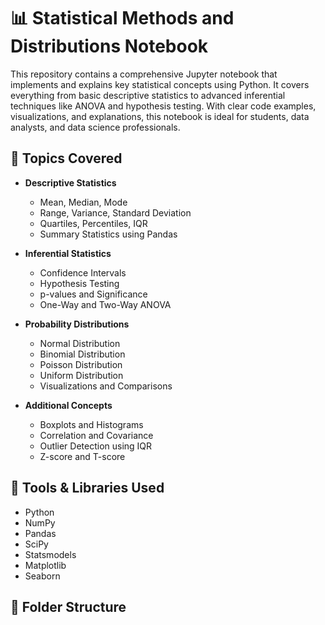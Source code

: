 # 📊 Statistical Methods and Distributions Notebook

This repository contains a comprehensive Jupyter notebook that implements and explains key statistical concepts using Python. It covers everything from basic descriptive statistics to advanced inferential techniques like ANOVA and hypothesis testing. With clear code examples, visualizations, and explanations, this notebook is ideal for students, data analysts, and data science professionals.

## 📌 Topics Covered

- **Descriptive Statistics**
  - Mean, Median, Mode
  - Range, Variance, Standard Deviation
  - Quartiles, Percentiles, IQR
  - Summary Statistics using Pandas

- **Inferential Statistics**
  - Confidence Intervals
  - Hypothesis Testing
  - p-values and Significance
  - One-Way and Two-Way ANOVA

- **Probability Distributions**
  - Normal Distribution
  - Binomial Distribution
  - Poisson Distribution
  - Uniform Distribution
  - Visualizations and Comparisons

- **Additional Concepts**
  - Boxplots and Histograms
  - Correlation and Covariance
  - Outlier Detection using IQR
  - Z-score and T-score

## 🧰 Tools & Libraries Used

- Python
- NumPy
- Pandas
- SciPy
- Statsmodels
- Matplotlib
- Seaborn

## 📁 Folder Structure

